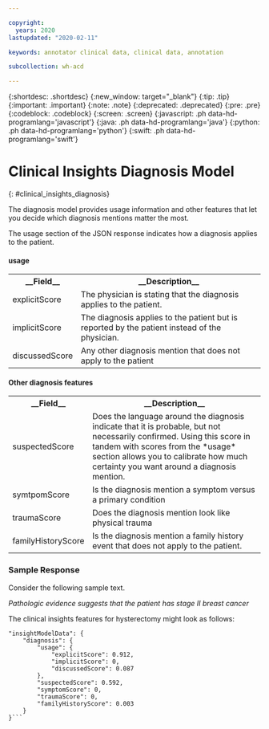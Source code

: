 ```yaml
---

copyright:
  years: 2020
lastupdated: "2020-02-11"

keywords: annotator clinical data, clinical data, annotation

subcollection: wh-acd

---
```


{:shortdesc: .shortdesc}
{:new_window: target="_blank"}
{:tip: .tip}
{:important: .important}
{:note: .note}
{:deprecated: .deprecated}
{:pre: .pre}
{:codeblock: .codeblock}
{:screen: .screen}
{:javascript: .ph data-hd-programlang='javascript'}
{:java: .ph data-hd-programlang='java'}
{:python: .ph data-hd-programlang='python'}
{:swift: .ph data-hd-programlang='swift'}

# Clinical Insights Diagnosis Model
{: #clinical_insights_diagnosis}


The diagnosis model provides usage information and other features that let you decide which diagnosis mentions matter the most.

The usage section of the JSON response indicates how a diagnosis applies to the patient.

<h4>usage</h4>

<table>
<tr><th>__Field__</th><th>__Description__</th></tr>

</tr><td>explicitScore</td><td>The physician is stating that the diagnosis applies to the patient.</td></tr>
<tr><td>implicitScore</td><td>The diagnosis applies to the patient but is reported by the patient instead of the physician.</td></tr>
<tr><td>discussedScore</td><td>Any other diagnosis mention that does not apply to the patient</td></tr>
</table>

<h4>Other diagnosis features</h4>
<table>
<tr><th>__Field__</th><th>__Description__</th></tr>
</tr><td>suspectedScore</td><td>Does the language around the diagnosis indicate that it is probable, but not necessarily confirmed.  Using this score in tandem with scores from the *usage* section allows you to calibrate how much certainty you want around a diagnosis mention.  </td></tr>
</tr><td>symtpomScore</td><td>Is the diagnosis mention a symptom versus a primary condition</td></tr>
</tr><td>traumaScore</td><td>Does the diagnosis mention look like physical trauma</td></tr>
</tr><td>familyHistoryScore</td><td>Is the diagnosis mention a family history event that does not apply to the patient.</td></tr>
</table>

### Sample Response

Consider the following sample text.

_Pathologic evidence suggests that the patient has stage II breast cancer_

The clinical insights features for hysterectomy might look as follows:

```
"insightModelData": {
	"diagnosis": {
		"usage": {
			"explicitScore": 0.912,
			"implicitScore": 0,
			"discussedScore": 0.087
		},
		"suspectedScore": 0.592,
		"symptomScore": 0,
		"traumaScore": 0,
		"familyHistoryScore": 0.003
	}
}```
